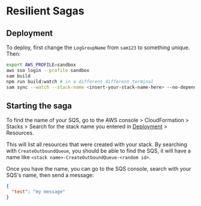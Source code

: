 # Resilient Sagas

## Deployment

To deploy, first change the `LogGroupName` from `sam123` to something unique. Then:

```bash
export AWS_PROFILE=sandbox
aws sso login --profile sandbox
sam build
npm run build:watch # in a different different terminal
sam sync --watch --stack-name <insert-your-stack-name-here> --no-dependency-layer
```

## Starting the saga

To find the name of your SQS, go to the AWS console > CloudFormation > Stacks > Search for the stack name you entered in [Deployment](#deployment) > Resources.

This will list all resources that were created with your stack. By searching with `CreateOutboundQueue`, you should be able to find the SQS, it will have a name like `<stack name>-CreateOutboundQueue-<random id>`. 

Once you have the name, you can go to the SQS console, search with your SQS's name, then send a message:

```json
{
  "test": "my message"
}
```
